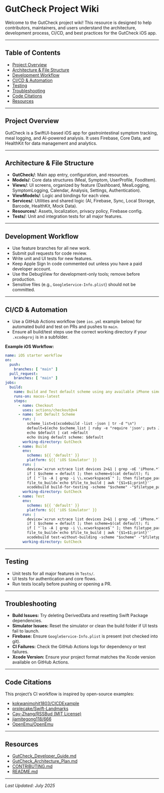 # GutCheck Project Wiki

Welcome to the GutCheck project wiki! This resource is designed to help contributors, maintainers, and users understand the architecture, development process, CI/CD, and best practices for the GutCheck iOS app.

---

## Table of Contents
- [Project Overview](#project-overview)
- [Architecture & File Structure](#architecture--file-structure)
- [Development Workflow](#development-workflow)
- [CI/CD & Automation](#cicd--automation)
- [Testing](#testing)
- [Troubleshooting](#troubleshooting)
- [Code Citations](#code-citations)
- [Resources](#resources)

---

## Project Overview
GutCheck is a SwiftUI-based iOS app for gastrointestinal symptom tracking, meal logging, and AI-powered analysis. It uses Firebase, Core Data, and HealthKit for data management and analytics.

---

## Architecture & File Structure
- **GutCheck/**: Main app entry, configuration, and resources.
- **Models/**: Core data structures (Meal, Symptom, UserProfile, FoodItem).
- **Views/**: UI screens, organized by feature (Dashboard, MealLogging, SymptomLogging, Calendar, Analysis, Settings, Authentication).
- **ViewModels/**: Logic and bindings for each view.
- **Services/**: Utilities and shared logic (AI, Firebase, Sync, Local Storage, Barcode, HealthKit, Mock Data).
- **Resources/**: Assets, localization, privacy policy, Firebase config.
- **Tests/**: Unit and integration tests for all major features.

---

## Development Workflow
- Use feature branches for all new work.
- Submit pull requests for code review.
- Write unit and UI tests for new features.
- Keep Apple Sign In code commented out unless you have a paid developer account.
- Use the DebugView for development-only tools; remove before production.
- Sensitive files (e.g., `GoogleService-Info.plist`) should not be committed.

---

## CI/CD & Automation
- Use a GitHub Actions workflow (see `ios.yml` example below) for automated build and test on PRs and pushes to `main`.
- Ensure all build/test steps use the correct working directory if your `.xcodeproj` is in a subfolder.

**Example iOS Workflow:**
```yaml
name: iOS starter workflow
on:
  push:
    branches: [ "main" ]
  pull_request:
    branches: [ "main" ]
jobs:
  build:
    name: Build and Test default scheme using any available iPhone simulator
    runs-on: macos-latest
    steps:
      - name: Checkout
        uses: actions/checkout@v4
      - name: Set Default Scheme
        run: |
          scheme_list=$(xcodebuild -list -json | tr -d "\n")
          default=$(echo $scheme_list | ruby -e "require 'json'; puts JSON.parse(STDIN.gets)['project']['targets'][0]")
          echo $default | cat >default
          echo Using default scheme: $default
        working-directory: GutCheck
      - name: Build
        env:
          scheme: ${{ 'default' }}
          platform: ${{ 'iOS Simulator' }}
        run: |
          device=`xcrun xctrace list devices 2>&1 | grep -oE 'iPhone.*?[^\(]+' | head -1 | awk '{$1=$1;print}' | sed -e "s/ Simulator$//"`
          if [ $scheme = default ]; then scheme=$(cat default); fi
          if [ "`ls -A | grep -i \\.xcworkspace$`" ]; then filetype_parameter="workspace" && file_to_build="`ls -A | grep -i \\.xcworkspace$`"; else filetype_parameter="project" && file_to_build="`ls -A | grep -i \\.xcodeproj$`"; fi
          file_to_build=`echo $file_to_build | awk '{$1=$1;print}'`
          xcodebuild build-for-testing -scheme "$scheme" -"$filetype_parameter" "$file_to_build" -destination "platform=$platform,name=$device"
        working-directory: GutCheck
      - name: Test
        env:
          scheme: ${{ 'default' }}
          platform: ${{ 'iOS Simulator' }}
        run: |
          device=`xcrun xctrace list devices 2>&1 | grep -oE 'iPhone.*?[^\(]+' | head -1 | awk '{$1=$1;print}' | sed -e "s/ Simulator$//"`
          if [ $scheme = default ]; then scheme=$(cat default); fi
          if [ "`ls -A | grep -i \\.xcworkspace$`" ]; then filetype_parameter="workspace" && file_to_build="`ls -A | grep -i \\.xcworkspace$`"; else filetype_parameter="project" && file_to_build="`ls -A | grep -i \\.xcodeproj$`"; fi
          file_to_build=`echo $file_to_build | awk '{$1=$1;print}'`
          xcodebuild test-without-building -scheme "$scheme" -"$filetype_parameter" "$file_to_build" -destination "platform=$platform,name=$device"
        working-directory: GutCheck
```

---

## Testing
- Unit tests for all major features in `Tests/`.
- UI tests for authentication and core flows.
- Run tests locally before pushing or opening a PR.

---

## Troubleshooting
- **Build Issues:** Try deleting DerivedData and resetting Swift Package dependencies.
- **Simulator Issues:** Reset the simulator or clean the build folder if UI tests fail to launch.
- **Firebase:** Ensure `GoogleService-Info.plist` is present (not checked into git).
- **CI Failures:** Check the GitHub Actions logs for dependency or test failures.
- **Xcode Version:** Ensure your project format matches the Xcode version available on GitHub Actions.

---

## Code Citations
This project’s CI workflow is inspired by open-source examples:
- [kokwanimohit1803/CICDExample](https://github.com/kokwanimohit1803/CICDExample/tree/99722724566d22b5dc680b4f31cd05443b6810bb/.github/workflows/ios.yml)
- [prplecake/Swift-Landmarks](https://github.com/prplecake/Swift-Landmarks/tree/052b236cf8907679ed38cad05e5cf9f5db4d817b/.github/workflows/ios.yml)
- [Cay-Zhang/RSSBud (MIT License)](https://github.com/Cay-Zhang/RSSBud/tree/e6c6af73215bacfc87f51296451831744cb9cd46/.github/workflows/ios.yml)
- [jiamitegong118/666](https://github.com/jiamitegong118/666/tree/0f242c4735943614b21fe0b140b3971ff9c9349a/ci/ios.yml)
- [OpenEmu/OpenEmu](https://github.com/OpenEmu/OpenEmu/tree/375f1b6705065549d3235688353743b5a87cc3f2/.github/workflows/objective-c-xcode.yml)

---

## Resources
- [GutCheck_Developer_Guide.md](GutCheck_Developer_Guide.md)
- [GutCheck_Architecture_Plan.md](GutCheck_Architecture_Plan.md)
- [CONTRIBUTING.md](CONTRIBUTING.md)
- [README.md](README.md)

---

_Last Updated: July 2025_
